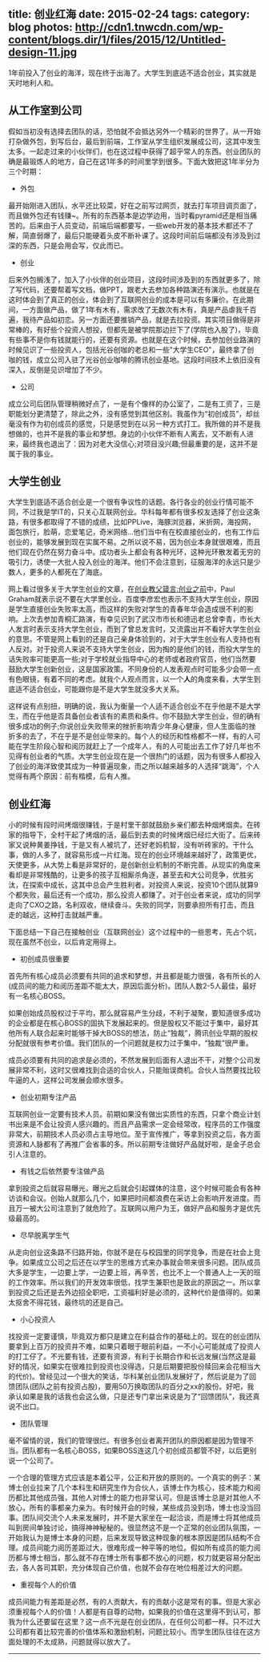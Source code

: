 title: 创业红海
date: 2015-02-24
tags:
category: blog
photos: http://cdn1.tnwcdn.com/wp-content/blogs.dir/1/files/2015/12/Untitled-design-11.jpg
---

1年前投入了创业的海洋，现在终于出海了。大学生到底适不适合创业，其实就是天时地利人和。
<!-- more -->

## 从工作室到公司

假如当初没有选择去团队的话，恐怕就不会抵达另外一个精彩的世界了。从一开始打杂做外包，到写后台，最后到前端，工作室从学生组织发展成公司，这其中发生太多。一起走过来的小伙伴们，也在这过程中获得了超乎常人的东西。创业团队的确是最锻炼人的地方，自己在这1年多的时间里学到很多。下面大致把这1年半分为三个时期：

* 外包

最开始刚进入团队，水平还比较菜，好在之前写过网页，就去打车项目调页面了，而且做外包还有钱赚~。所有的东西基本是边学边用，当时看pyramid还是相当痛苦的。后来由于人员变动，前端后端都要写，一些web开发的基本技术都还不了解，简直弱爆了，最后只能硬着头皮不断补课了。这段时间前后端都没有涉及到过深的东西，只是会用会写，仅此而已。

* 创业

后来外包搁浅了，加入了小伙伴的创业项目，这段时间涉及到的东西就更多了，除了写代码，还要帮着写文档，做PPT，跟老大去参加各种路演还有演示。也就是在这时体会到了真正的创业，体会到了互联网创业的成本是可以有多廉价。在此期间，一方面做产品，做了1年有木有，需求改了无数次有木有，真是产品虐我千百遍，我待产品如初恋。另一方面还要推销产品，就是去拉投资。其实项目做得是非常棒的，有好些个投资人想投，但都先是被学院那边拦下了(学院也入股了)，毕竟有些事不是你有钱就能行的，还要有资源。也就是在这个时候，去参加创业路演的时候见识了一些投资人，包括光谷创咖的老总和一些"大学生CEO"，最终拿了创咖的钱，成立公司入驻了光谷创业咖啡的腾讯创业基地。这段时间技术上依旧没有深入，反倒是见识增加了不少。

* 公司

成立公司后团队管理稍微好点了，一是有个像样的办公室了，二是有工资了，三是职能划分更清楚了，除此之外，没有感觉到其他区别。我虽作为“初创成员”，却丝毫没有作为初创成员的感觉，只是感觉到在以另一种方式打工。我所做的并不是我想做的，也并不是我的事业和梦想。身边的小伙伴不断有人离去，又不断有人进来，最终我也退出了：因为对老大没信心;对项目没兴趣;但最重要的是，这并不是属于我的事业。

## 大学生创业

大学生到底适不适合创业是一个很有争议性的话题。各行各业的创业行情可能不同，不过我是学IT的，只关心互联网创业。华科每年都有很多校友选择了创业这条路，有很多都取得了不错的成绩，比如PPLive，海豚浏览器，米折网，海投网，面包旅行，脸萌，恋爱笔记，奇米网络...他们当中有在校直接创业的，也有工作后创业的，能够发展到现在实属不易。之所以说不易，因为创业本身就很艰难，而且他们现在仍然在努力奋斗中。成功者头上都会有各种光环，这种光环散发着无穷的吸引力，诱使一大批人投入创业的海洋。他们不会注意到，征服海洋的永远只是少数人，更多的人都死在了海底。

网上看过很多关于大学生创业的文章，在[创业教父箴言:创业之前](http://www.woshipm.com/zhichang/110475.html)中，Paul Graham就表示说不要在大学里创业。百度李彦宏也表示不支持大学生创业，原因是学生直接创业失败率太高，而这样的失败对学生的青春年华会造成很不利的影响。上次去参加青桐汇路演，有幸见识到了武汉市市长和德迅老总曾李青，市长大人发言时表示支持大学生创业，而到了曾总发言时，又流露出并不看好大学生创业的意思。不管是网上看到的还是自己亲身体验到的，对于大学生创业有人支持也有人反对。对于投资人来说不支持大学生创业，因为掏的是他们的钱，而投大学生的话失败率可能更高一些;对于学校就业指导中心的老师或者政府官员，他们当然要鼓励大学生创新创业，这是国家政策。不同身份的人发表观点时可能多少会带一点有色眼镜，有着不同的考虑。就我个人观点而言，以一个**人**的角度来看，大学生到底适不适合创业，可能跟你是不是大学生就没多大关系。

这样说有点别扭，明确的说，我认为衡量一个人适不适合创业不在乎他是不是大学生，而在乎他是否具备创业者该有的素质和条件。你不鼓励大学生创业，但的确有很多成功的例子;你说创业失败带来的挫折影响青少年身心健康，但人生面临的挫折多的去了，不在乎是不是创业带来的。每个人的经历和性格都不一样，有的人可能在学生阶段心智和阅历就赶上了一个成年人，有的人可能出去工作了好几年也不见得有创业者的气质。大学生创业现在是一个很热门的话题，因为有很多人都投入了创业的海洋致使其成为一种普遍现象，而之所以越来越多的人选择“跳海”，个人觉得有两个原因：前有楷模，后有人推。

## 创业红海

小的时候有段时间烤烟很赚钱，于是村里干部就鼓励乡亲们都去种烟烤烟卖。在砖家的指导下，全村干起了烤烟的活，最后到去卖的时候烤烟已经烂大街了。后来砖家又说种黄姜挣钱，于是又有人被坑了，还好老妈机智，没有听砖家的。干什么事，做的人多了，就容易形成一片红海。现在的创业环境越来越好了，政策更优，天使更多，从大势上看是非常好的，是创新创业机制的不断完善。从现实的角度来看却是非常残酷的，让更多的孩子互相厮杀角逐，甚至去和大公司竞争，优胜劣汰，在探索中成长，这其中总会产生胜利者。对投资人来说，投资10个团队就算9个都失败，最后还有一个成功，那么投资人都赚了。对于创业者来说，成功的同学走向了CXO之路，名利双收，继续奋斗。失败的同学，则要承担所有打击，而且走的越远，这种打击就越严重。

下面总结一下自己在接触创业（互联网创业）这个过程中的一些思考，先占个坑，现在虽然不创业，以后肯定用得上。

* 初创成员很重要

首先所有核心成员必须要有共同的追求和梦想，并且都是能力很强，各有所长的人(成员间的能力和阅历差距不能太大，原因后面分析)。团队人数2-5人最佳，最好有一名核心BOSS。

如果创始成员股权过于平均，那么就容易产生分歧，不利于凝聚，要知道很多成功的企业都是在核心BOSS的固执下发展起来的。但是股权又不能过于集中，最好其他所有人联合起来时能够干掉大BOSS的想法，防止“独裁”，腾讯创业早期的股权分配就很有参考价值。我们团队的一个问题就是权力过于集中，“独裁”很严重。

成员必须要有共同的追求是必须的，不然发展到后面有人退出不干，对整个公司发展非常不利，这时又很难找到合适的合伙人，只能贻误商机。合伙人当然要找比较牛逼的人，这样公司发展会顺水很多。

* 创业初期专注产品

互联网创业一定要有技术人员。前期如果没有做出实质性的东西，只拿个商业计划书出来是不会让投资人感兴趣的。而且产品需求一定会经常改，程序员的工作强度非常大，前期技术人员必须占主导地位。至于宣传推广，等拿到投资之后，各方面资源和人脉都有了再推广会省事的多。所以前期专注做好产品就好啦，是金子总会引人注意的。

* 有钱之后依然要专注做产品

拿到投资之后就容易曝光，曝光之后就会引起媒体的注意，这个时候可能会有各种访谈和会议。创始人就那么几个，如果把时间都浪费在采访上会影响开发进度。而且万一被大公司注意到了就危险了。互联网以用户为王，做好产品和服务才是优先级最高的。

* 尽早脱离学生气

从走向创业这条路不归路开始，你就不是在与校园里的同学竞争，而是在社会上竞争。如果成立公司之后还在以学生的思维方式来办事就会带来很多问题。团队成员大多是学生，一边要上学，一边要上班，再辛苦，也比不上一个普通人上一天的班的工作效率。所以我们的开发效率很低，找学生兼职也是致此的原因之一。所以拿到投资之后还是去外边招全职吧，工资福利好是必须的，这种代价是值得的。如果太抠舍不得花钱，最终坑的还是自己。

* 小心投资人

找投资一定要谨慎，毕竟双方都只是建立在利益合作的基础上的。现在的创业团队要拿到上百万的投资并不难，如果只着眼于眼前利益，一不小心可能就成了投资人的打工仔了。不光要有钱，还要有资源，有利于长期合作和长远发展(当然这是最好的情况，如果实在很难拉到投资也没得选，只是后期要把股份赎回来会花相当大的代价)。曾经见过一个很大的笑话，华科某创业团队发展好了，然后说是为了回馈团队(团队之前有投资占股)，要用50万换取团队的百分之xx的股份。好吧，我承认如果是我的话我也会这么做，只是还专门拿出来说是为了“回馈团队”，我还真说不出口。

* 团队管理

毫不留情的说，我们的管理很烂。有很多创业者离开团队的原因都是因为管理不当。团队都有一名核心BOSS，如果BOSS连这几个初创成员都管不好，以后更别说一个公司了。

一个合理的管理方式应该是本着公平，公正和开放的原则的。一个真实的例子：某博士创业拉来了几个本科生和研究生作为合伙人，该博士作为核心，技术能力和阅历都比其他成员强，其他人对博士的能力也非常认可。但是该博士总是对其他人不放心，所有的事都亲力亲为。有时候开会的时候，某些成员没到场，博士也没当回事。团队间交流个人未来发展时，并不是大家坐在一起洽谈，而是博士将其他成员叫到房间单独讨论，搞得神神秘秘的。很显然这不是一个正常的创业团队氛围，一开始我认为是博士本身的问题，后来发现导致这种现象的根本原因是团队结构不合理。成员间能力阅历差距过大，很难形成一种平等的地位。假如所有成员的能力阅历都与博士相当，那么就不存在博士所有事都不放心的问题，权力就更容易分配出去，各人各司其职，充分体现自己价值，也就不会存在地位相差过大的问题。

* 重视每个人的价值

成员间能力有差距是必然，有的人贡献大，有的贡献小这是常有的事。但是大家必须重视每个人的价值！人都是有自尊的动物，如果我的价值在这里得不到认可，那我为什么还要留在这里？这一点不光是在创业团队，在任何公司都一样。只不过大公司都有着比较完善的价值体系和激励机制，问题比较小。而学生团队往往在这方面处理的不太成熟，问题就得以放大了。







---

